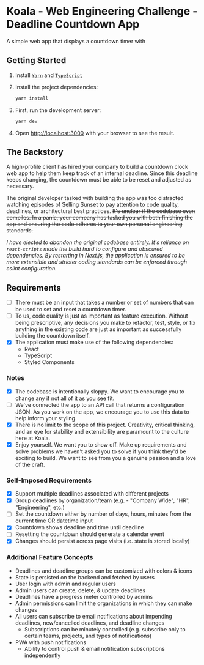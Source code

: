 # Koala - Web Engineering Challenge - Deadline Countdown App

A simple web app that displays a countdown timer with

## Getting Started

1. Install [`Yarn`](https://yarnpkg.com/en/) and [`TypeScript`](https://www.typescriptlang.org)

2. Install the project dependencies:

    ```bash
    yarn install
    ```

3. First, run the development server:

    ```bash
    yarn dev
    ```

4. Open [http://localhost:3000](http://localhost:3000) with your browser to see the result.

## The Backstory

A high-profile client has hired your company to build a countdown clock web app to help them keep track of an internal deadline. Since this deadline keeps changing, the countdown must be able to be reset and adjusted as necessary.

The original developer tasked with building the app was too distracted watching episodes of Selling Sunset to pay attention to code quality, deadlines, or architectural best practices. ~~It's unclear if the codebase even compiles. In a panic, your company has tasked you with both finishing the app and ensuring the code adheres to your own personal engineering standards.~~

*I have elected to abandon the original codebase entirely. It's reliance on `react-scripts` made the build hard to configure and obscured dependencies. By restarting in Next.js, the application is ensured to be more extensible and stricter coding standards can be enforced through eslint configuration.*

## Requirements

- [ ] There must be an input that takes a number or set of numbers that can be used to set and reset a countdown timer.
- [ ] To us, code quality is just as important as feature execution. Without being prescriptive, any decisions you make to refactor, test, style, or fix anything in the existing code are just as important as successfully building the countdown itself.
- [x] The application must make use of the following dependencies:
  - React
  - TypeScript
  - Styled Components

### Notes

- [x] The codebase is intentionally sloppy. We want to encourage you to change any if not all of it as you see fit.
- [ ] We've connected the app to an API call that returns a configuration JSON. As you work on the app, we encourage you to use this data to help inform your styling.
- [x] There is no limit to the scope of this project. Creativity, critical thinking, and an eye for stability and extensibility are paramount to the culture here at Koala.
- [x] Enjoy yourself. We want you to show off. Make up requirements and solve problems we haven't asked you to solve if you think they'd be exciting to build. We want to see from you a genuine passion and a love of the craft.

### Self-Imposed Requirements

- [x] Support multiple deadlines associated with different projects
- [x] Group deadlines by organization/team (e.g. - "Company Wide", "HR", "Engineering", etc.)
- [ ] Set the countdown either by number of days, hours, minutes from the current time OR datetime input
- [x] Countdown shows deadline and time until deadline
- [ ] Resetting the countdown should generate a calendar event
- [x] Changes should persist across page visits (i.e. state is stored locally)

### Additional Feature Concepts

- Deadlines and deadline groups can be customized with colors & icons
- State is persisted on the backend and fetched by users
- User login with admin and regular users
- Admin users can create, delete, & update deadlines
- Deadlines have a progress meter controlled by admins
- Admin permissions can limit the organizations in which they can make changes
- All users can subscribe to email notifications about impending deadlines, new/cancelled deadlines, and deadline changes
  - Subscriptions can be minutely controlled (e.g. subscribe only to certain teams, projects, and types of notifications)
- PWA with push notifications
  - Ability to control push & email notification subscriptions independently
